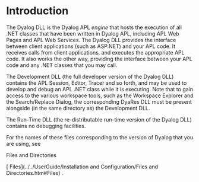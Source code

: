 # Introduction

The Dyalog DLL is the Dyalog APL *engine* that hosts the execution of all .NET classes that have been written in Dyalog APL, including APL Web Pages and APL Web Services. The Dyalog DLL provides the interface between client applications (such as ASP.NET) and your APL code. It receives calls from client applications, and executes the appropriate APL code. It also works the other way, providing the interface between your APL code and any .NET classes that you may call.

The Development DLL (the full developer version of the Dyalog DLL) contains the APL Session, Editor, Tracer and so forth, and may be used to develop and debug an APL .NET class while it is executing. Note that to gain access to the various workspace tools, such as the Workspace Explorer and the Search/Replace Dialog, the corresponding DyaRes DLL must be present alongside (in the same directory as) the Development DLL.

The Run-Time DLL (the re-distributable run-time version of the Dyalog DLL) contains no debugging facilities.

For the names of these files corresponding to the version of Dyalog that you are using, see 

Files and Directories

[
Files](../../UserGuide/Installation and Configuration/Files and Directories.htm#Files)
.

